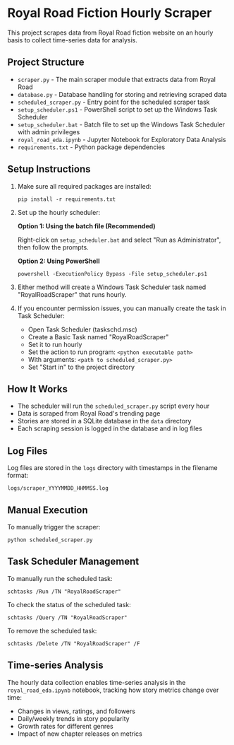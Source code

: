 # Royal Road Fiction Hourly Scraper

This project scrapes data from Royal Road fiction website on an hourly basis to collect time-series data for analysis.



## Project Structure

- `scraper.py` - The main scraper module that extracts data from Royal Road
- `database.py` - Database handling for storing and retrieving scraped data
- `scheduled_scraper.py` - Entry point for the scheduled scraper task
- `setup_scheduler.ps1` - PowerShell script to set up the Windows Task Scheduler
- `setup_scheduler.bat` - Batch file to set up the Windows Task Scheduler with admin privileges
- `royal_road_eda.ipynb` - Jupyter Notebook for Exploratory Data Analysis
- `requirements.txt` - Python package dependencies

## Setup Instructions

1. Make sure all required packages are installed:
   ```
   pip install -r requirements.txt
   ```

2. Set up the hourly scheduler:

   **Option 1: Using the batch file (Recommended)**
   
   Right-click on `setup_scheduler.bat` and select "Run as Administrator", then follow the prompts.
   
   **Option 2: Using PowerShell**
   ```
   powershell -ExecutionPolicy Bypass -File setup_scheduler.ps1
   ```

3. Either method will create a Windows Task Scheduler task named "RoyalRoadScraper" that runs hourly.

4. If you encounter permission issues, you can manually create the task in Task Scheduler:
   - Open Task Scheduler (taskschd.msc)
   - Create a Basic Task named "RoyalRoadScraper"
   - Set it to run hourly
   - Set the action to run program: `<python executable path>`
   - With arguments: `<path to scheduled_scraper.py>`
   - Set "Start in" to the project directory



## How It Works

- The scheduler will run the `scheduled_scraper.py` script every hour
- Data is scraped from Royal Road's trending page
- Stories are stored in a SQLite database in the `data` directory
- Each scraping session is logged in the database and in log files

## Log Files

Log files are stored in the `logs` directory with timestamps in the filename format:
```
logs/scraper_YYYYMMDD_HHMMSS.log
```

## Manual Execution

To manually trigger the scraper:

```
python scheduled_scraper.py
```

## Task Scheduler Management

To manually run the scheduled task:
```
schtasks /Run /TN "RoyalRoadScraper"
```

To check the status of the scheduled task:
```
schtasks /Query /TN "RoyalRoadScraper"
```

To remove the scheduled task:
```
schtasks /Delete /TN "RoyalRoadScraper" /F
```

## Time-series Analysis

The hourly data collection enables time-series analysis in the `royal_road_eda.ipynb` notebook, tracking how story metrics change over time:

- Changes in views, ratings, and followers
- Daily/weekly trends in story popularity
- Growth rates for different genres
- Impact of new chapter releases on metrics
